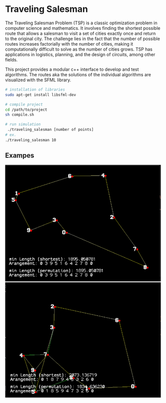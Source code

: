 # Traveling Salesman

The Traveling Salesman Problem (TSP) is a classic optimization problem in computer science and mathematics. It involves finding the shortest possible route that allows a salesman to visit a set of cities exactly once and return to the original city. The challenge lies in the fact that the number of possible routes increases factorially with the number of cities, making it computationally difficult to solve as the number of cities grows. TSP has applications in logistics, planning, and the design of circuits, among other fields.

This project provides a modular c++ interface to develop and test algorithms. The routes aka the solutions of the individual algorithms are visualized with the SFML library. 


```bash
# installation of libraries
sudo apt-get install libsfml-dev
```

```bash
# compile project
cd /path/to/project
sh compile.sh
```

```bash
# run simulation
 ./traveling_salesman [number of points]
# ex.
./traveling_salesman 10
```

## Exampes
![alt text](resource/1.png "1.png")
![alt text](resource/2.png "2.png")
